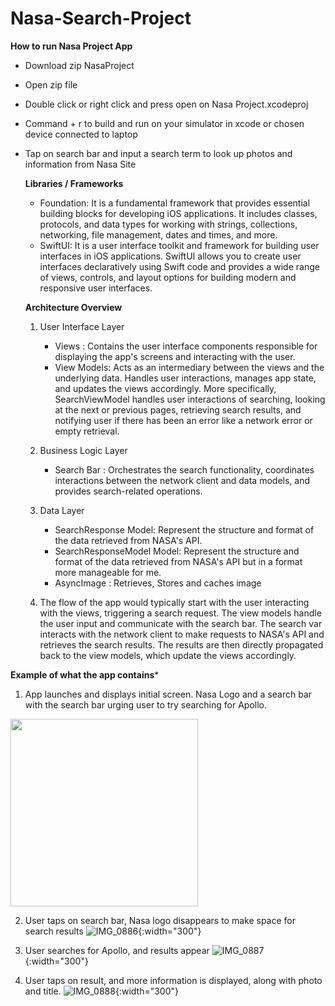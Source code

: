 # Nasa-Search-Project

**How to run Nasa Project App** 

- Download zip NasaProject
- Open zip file
- Double click or right click and press open on Nasa Project.xcodeproj
- Command + r to build and run on your simulator in xcode or chosen device connected to laptop
- Tap on search bar and input a search term to look up photos and information from Nasa Site

  **Libraries / Frameworks**
  - Foundation: It is a fundamental framework that provides essential building blocks for developing iOS applications. It includes classes, protocols, and data types for working with strings, collections, networking, file management, dates and times, and more.
  - SwiftUI: It is a user interface toolkit and framework for building user interfaces in iOS applications. SwiftUI allows you to create user interfaces declaratively using Swift code and provides a wide range of views, controls, and layout options for building modern and responsive user interfaces.
 
  **Architecture Overview**
  1. User Interface Layer
     - Views : Contains the user interface components responsible for displaying the app's screens and interacting with the user.
     - View Models: Acts as an intermediary between the views and the underlying data. Handles user interactions, manages app state, and updates the views accordingly. More specifically, SearchViewModel handles user interactions of searching, looking at the next or previous pages, retrieving search results, and notifying user if there has been an error like a network error or empty retrieval.
  2. Business Logic Layer
     - Search Bar : Orchestrates the search functionality, coordinates interactions between the network client and data models, and provides search-related operations.
  3. Data Layer
     - SearchResponse Model: Represent the structure and format of the data retrieved from NASA's API.
     - SearchResponseModel Model: Represent the structure and format of the data retrieved from NASA's API but in a format more manageable for me.
     - AsyncImage : Retrieves, Stores and caches image
       
  4. The flow of the app would typically start with the user interacting with the views, triggering a search request. The view models handle the user input and communicate with the search bar. The search var interacts with the network client to make requests to NASA's API and retrieves the search results. The results are then directly propagated back to the view models, which update the views accordingly.
 
**Example of what the app contains***

1. App launches and displays initial screen. Nasa Logo and a search bar with the search bar urging user to try searching for Apollo.
<img src="https://github.com/theeanthony/Nasa-Search-Project/assets/61211404/bbb3b711-0b55-4d2d-96ba-db01cecc7693" width="300">

2. User taps on search bar, Nasa logo disappears to make space for search results 
![IMG_0886](https://github.com/theeanthony/Nasa-Search-Project/assets/61211404/19011a0e-2758-43fb-a3b9-b230f3f1555a){:width="300"}

3. User searches for Apollo, and results appear
![IMG_0887](https://github.com/theeanthony/Nasa-Search-Project/assets/61211404/9cf0fedc-8240-4293-89d5-03596af9410b){:width="300"}

4. User taps on result, and more information is displayed, along with photo and title. 
![IMG_0888](https://github.com/theeanthony/Nasa-Search-Project/assets/61211404/e97bcd11-3247-45d7-855e-ca98c6d66510){:width="300"}




